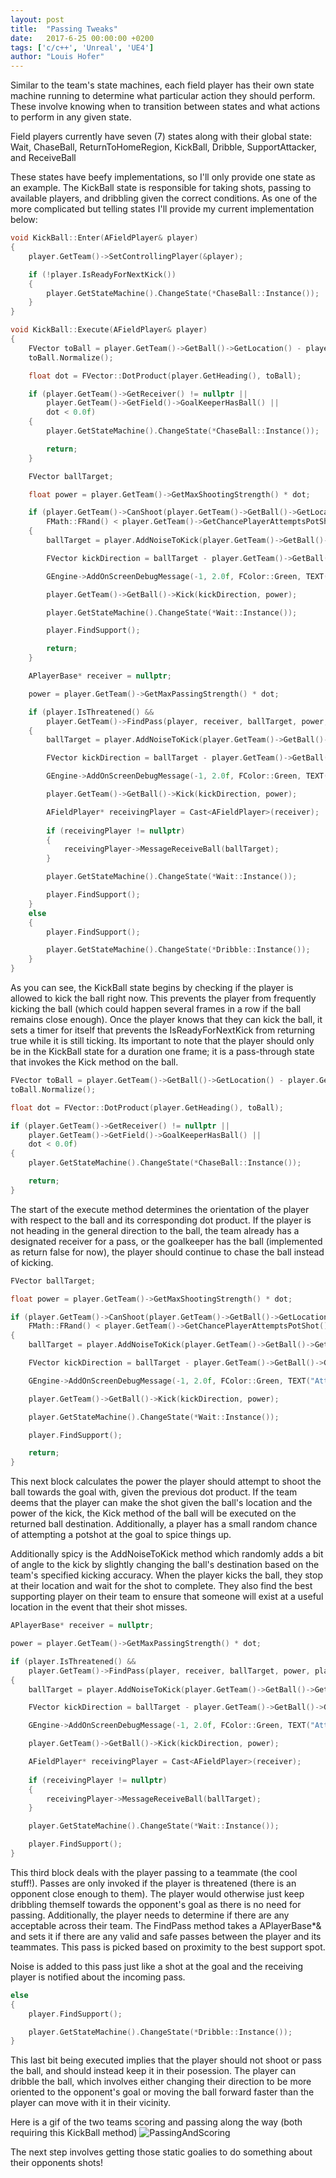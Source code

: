 ```yaml
---
layout: post
title:  "Passing Tweaks"
date:   2017-6-25 00:00:00 +0200
tags: ['c/c++', 'Unreal', 'UE4']
author: "Louis Hofer"
---
```


Similar to the team's state machines, each field player has their own state machine running to determine what particular action they should perform.
These involve knowing when to transition between states and what actions to perform in any given state.

Field players currently have seven (7) states along with their global state:
Wait, ChaseBall, ReturnToHomeRegion, KickBall, Dribble, SupportAttacker, and ReceiveBall

These states have beefy implementations, so I'll only provide one state as an example.
The KickBall state is responsible for taking shots, passing to available players, and dribbling given the correct conditions.
As one of the more complicated but telling states I'll provide my current implementation below:

```c
void KickBall::Enter(AFieldPlayer& player)
{
	player.GetTeam()->SetControllingPlayer(&player);

	if (!player.IsReadyForNextKick())
	{
		player.GetStateMachine().ChangeState(*ChaseBall::Instance());
	}
}

void KickBall::Execute(AFieldPlayer& player)
{
	FVector toBall = player.GetTeam()->GetBall()->GetLocation() - player.GetLocation();
	toBall.Normalize();

	float dot = FVector::DotProduct(player.GetHeading(), toBall);

	if (player.GetTeam()->GetReceiver() != nullptr ||
		player.GetTeam()->GetField()->GoalKeeperHasBall() ||
		dot < 0.0f)
	{
		player.GetStateMachine().ChangeState(*ChaseBall::Instance());

		return;
	}

	FVector ballTarget;

	float power = player.GetTeam()->GetMaxShootingStrength() * dot;

	if (player.GetTeam()->CanShoot(player.GetTeam()->GetBall()->GetLocation(), power, ballTarget) ||
		FMath::FRand() < player.GetTeam()->GetChancePlayerAttemptsPotShot())
	{
		ballTarget = player.AddNoiseToKick(player.GetTeam()->GetBall()->GetLocation(), ballTarget);

		FVector kickDirection = ballTarget - player.GetTeam()->GetBall()->GetLocation();

		GEngine->AddOnScreenDebugMessage(-1, 2.0f, FColor::Green, TEXT("Attempting Shot At Goal"));

		player.GetTeam()->GetBall()->Kick(kickDirection, power);

		player.GetStateMachine().ChangeState(*Wait::Instance());

		player.FindSupport();

		return;
	}

	APlayerBase* receiver = nullptr;

	power = player.GetTeam()->GetMaxPassingStrength() * dot;

	if (player.IsThreatened() &&
		player.GetTeam()->FindPass(player, receiver, ballTarget, power, player.GetTeam()->GetMinPassingDistance()))
	{
		ballTarget = player.AddNoiseToKick(player.GetTeam()->GetBall()->GetLocation(), ballTarget);

		FVector kickDirection = ballTarget - player.GetTeam()->GetBall()->GetLocation();

		GEngine->AddOnScreenDebugMessage(-1, 2.0f, FColor::Green, TEXT("Attempting Pass"));

		player.GetTeam()->GetBall()->Kick(kickDirection, power);

		AFieldPlayer* receivingPlayer = Cast<AFieldPlayer>(receiver);
		
		if (receivingPlayer != nullptr)
		{
			receivingPlayer->MessageReceiveBall(ballTarget);
		}

		player.GetStateMachine().ChangeState(*Wait::Instance());

		player.FindSupport();
	}
	else
	{
		player.FindSupport();

		player.GetStateMachine().ChangeState(*Dribble::Instance());
	}
}
```

As you can see, the KickBall state begins by checking if the player is allowed to kick the ball right now.
This prevents the player from frequently kicking the ball (which could happen several frames in a row if the ball remains close enough).
Once the player knows that they can kick the ball, it sets a timer for itself that prevents the IsReadyForNextKick from returning true while it is still ticking.
Its important to note that the player should only be in the KickBall state for a duration one frame; it is a pass-through state that invokes the Kick method on the ball.

```c
FVector toBall = player.GetTeam()->GetBall()->GetLocation() - player.GetLocation();
toBall.Normalize();

float dot = FVector::DotProduct(player.GetHeading(), toBall);

if (player.GetTeam()->GetReceiver() != nullptr ||
	player.GetTeam()->GetField()->GoalKeeperHasBall() ||
	dot < 0.0f)
{
	player.GetStateMachine().ChangeState(*ChaseBall::Instance());

	return;
}
```

The start of the execute method determines the orientation of the player with respect to the ball and its corresponding dot product.
If the player is not heading in the general direction to the ball, the team already has a designated receiver for a pass, or the goalkeeper has the ball (implemented as return false for now), the player should continue to chase the ball instead of kicking.

```c
FVector ballTarget;

float power = player.GetTeam()->GetMaxShootingStrength() * dot;

if (player.GetTeam()->CanShoot(player.GetTeam()->GetBall()->GetLocation(), power, ballTarget) ||
	FMath::FRand() < player.GetTeam()->GetChancePlayerAttemptsPotShot())
{
	ballTarget = player.AddNoiseToKick(player.GetTeam()->GetBall()->GetLocation(), ballTarget);

	FVector kickDirection = ballTarget - player.GetTeam()->GetBall()->GetLocation();

	GEngine->AddOnScreenDebugMessage(-1, 2.0f, FColor::Green, TEXT("Attempting Shot At Goal"));

	player.GetTeam()->GetBall()->Kick(kickDirection, power);

	player.GetStateMachine().ChangeState(*Wait::Instance());

	player.FindSupport();

	return;
}
```

This next block calculates the power the player should attempt to shoot the ball towards the goal with, given the previous dot product.
If the team deems that the player can make the shot given the ball's location and the power of the kick, the Kick method of the ball will be executed on the returned ball destination.
Additionally, a player has a small random chance of attempting a potshot at the goal to spice things up.

Additionally spicy is the AddNoiseToKick method which randomly adds a bit of angle to the kick by slightly changing the ball's destination based on the team's specified kicking accuracy.
When the player kicks the ball, they stop at their location and wait for the shot to complete.
They also find the best supporting player on their team to ensure that someone will exist at a useful location in the event that their shot misses.

```c
APlayerBase* receiver = nullptr;

power = player.GetTeam()->GetMaxPassingStrength() * dot;

if (player.IsThreatened() &&
	player.GetTeam()->FindPass(player, receiver, ballTarget, power, player.GetTeam()->GetMinPassingDistance()))
{
	ballTarget = player.AddNoiseToKick(player.GetTeam()->GetBall()->GetLocation(), ballTarget);

	FVector kickDirection = ballTarget - player.GetTeam()->GetBall()->GetLocation();

	GEngine->AddOnScreenDebugMessage(-1, 2.0f, FColor::Green, TEXT("Attempting Pass"));

	player.GetTeam()->GetBall()->Kick(kickDirection, power);

	AFieldPlayer* receivingPlayer = Cast<AFieldPlayer>(receiver);
		
	if (receivingPlayer != nullptr)
	{
		receivingPlayer->MessageReceiveBall(ballTarget);
	}

	player.GetStateMachine().ChangeState(*Wait::Instance());

	player.FindSupport();
}
```

This third block deals with the player passing to a teammate (the cool stuff!).
Passes are only invoked if the player is threatened (there is an opponent close enough to them).
The player would otherwise just keep dribbling themself towards the opponent's goal as there is no need for passing.
Additionally, the player needs to determine if there are any acceptable across their team.
The FindPass method takes a APlayerBase*& and sets it if there are any valid and safe passes between the player and its teammates.
This pass is picked based on proximity to the best support spot.

Noise is added to this pass just like a shot at the goal and the receiving player is notified about the incoming pass.

```c
else
{
	player.FindSupport();

	player.GetStateMachine().ChangeState(*Dribble::Instance());
}
```

This last bit being executed implies that the player should not shoot or pass the ball, and should instead keep it in their posession.
The player can dribble the ball, which involves either changing their direction to be more oriented to the opponent's goal or moving the ball forward faster than the player can move with it in their vicinity.

Here is a gif of the two teams scoring and passing along the way (both requiring this KickBall method)
![PassingAndScoring](http://louishofer.com/gifs/PassingAndScoring.gif "PassingAndScoring")

The next step involves getting those static goalies to do something about their opponents shots!